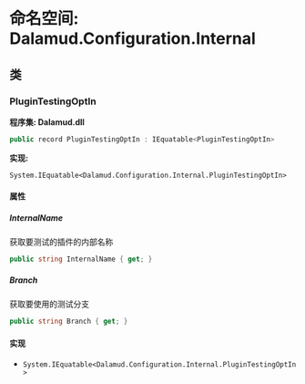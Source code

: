 # 命名空间: Dalamud.Configuration.Internal

## 类

### PluginTestingOptIn

**程序集: Dalamud.dll**

```c#
public record PluginTestingOptIn : IEquatable<PluginTestingOptIn>
```

**实现:**

`System.IEquatable<Dalamud.Configuration.Internal.PluginTestingOptIn>`

#### 属性

##### InternalName

获取要测试的插件的内部名称

```c#
public string InternalName { get; }
```

##### Branch

获取要使用的测试分支

```c#
public string Branch { get; }
```

#### 实现

- `System.IEquatable<Dalamud.Configuration.Internal.PluginTestingOptIn>`
